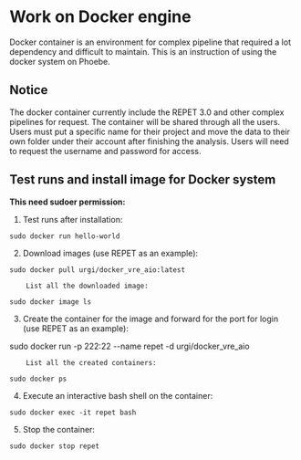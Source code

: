 # Work on Docker engine

Docker container is an environment  for complex pipeline that required a lot dependency and difficult to maintain. This is an instruction of using the docker system on Phoebe.
## Notice

The docker container currently include the REPET 3.0 and other complex pipelines for request. The container will be shared through all the users. Users must put a specific name for their project and move the data to their own folder under their account after finishing the analysis. Users will need to request the username and password for access.

## Test runs and install image for Docker system

**This need sudoer permission:**

 1.  Test runs after installation:
	
    sudo docker run hello-world

 2.  Download images (use REPET as an example):
	
    sudo docker pull urgi/docker_vre_aio:latest

		List all the downloaded image:
	
    sudo docker image ls

 3.  Create the container for the image and forward for the port for login (use REPET as an example):
	
sudo docker run -p 222:22 --name repet -d urgi/docker_vre_aio

		List all the created containers:
	
    sudo docker ps

 4.  Execute an interactive bash shell on the container:
	
    sudo docker exec -it repet bash

 5.  Stop the container:
	
    sudo docker stop repet

